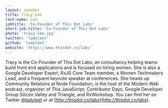 ```yaml
---
layout: speaker
title: Tracy Lee
last-name: Lee
jobtitle: 'Co-Founder of This Dot Labs'
short-job-title: 'Co-Founder of This Dot Labs'
photo: 'tracy-lee.jpg'
twitter: 'ladyleet'
github: 'ladyleet'
website: 'https://www.thisdot.co/labs'
---
```


Tracy is the Co-Founder of This Dot Labs, an consultancy helping teams build front end applications and is focused on hiring women. She is also a Google Developer Expert, RxJS Core Team member, a Women Techmakers Lead, and a frequent keynote speaker at conferences. She heads up Community Relations at Node Foundation, is the host of the Modern Web podcast, organizer of This.JavaScript, Contributor Days, Google Developer Group Silicon Valley and Triangle, and RxWorkshop. You can find her on Twitter [@ladyleet](https://twitter.com/ladyleet) or at [http://thisdot.co/labs](http://thisdot.co/labs).
